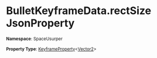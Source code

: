 # BulletKeyframeData.rectSize JsonProperty

<small>**Namespace**: SpaceUsurper</small>

<small>**Property Type**: [KeyframeProperty](../KeyframeProperty-1.md)&lt;[Vector2](https://docs.unity3d.com/ScriptReference/Vector2.html)&gt;</small>

